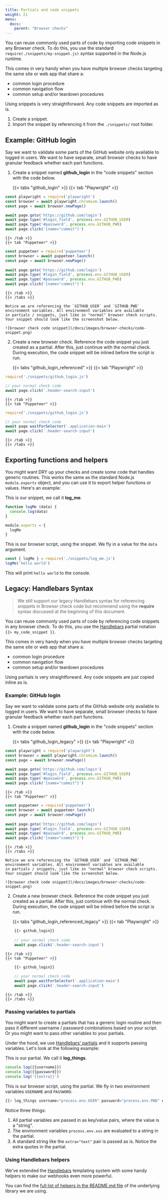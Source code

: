```yaml
---
title: Partials and code snippets
weight: 21
menu:
  docs:
    parent: "Browser checks"
---
```


You can reuse commonly used parts of code by importing code snippets in any Browser check. To do this, you use the standard
`require(./snippets/my-snippet.js)` syntax supported in the Node.js runtime.

This comes in very handy when you have multiple browser checks targeting the same site or web app that share a:
 
- common login procedure 
- common navigation flow
- common setup and/or teardown procedures

Using snippets is very straightforward. Any code snippets are imported as is.

1. Create a snippet.
2. Import the snippet by referencing it from the `./snippets/` root folder.

## Example: GitHub login

Say we want to validate some parts of the GitHub website only available to logged in users. We want to have separate, small
browser checks to have granular feedback whether each part functions.  

1. Create a snippet named **github_login** in the "code snippets" section with the code below.

    {{< tabs "github_login" >}}
   {{< tab "Playwright" >}}
```javascript
const playwright = require('playwright')
const browser = await playwright.chromium.launch()
const page = await browser.newPage()

await page.goto('https://github.com/login')
await page.type('#login_field', process.env.GITHUB_USER)
await page.type('#password', process.env.GITHUB_PWD)
await page.click('[name="commit"]')
```
    {{< /tab >}}   
    {{< tab "Puppeteer" >}}
```javascript
const puppeteer = require('puppeteer')     
const browser = await puppeteer.launch()
const page = await browser.newPage()
    
await page.goto('https://github.com/login')
await page.type('#login_field', process.env.GITHUB_USER)
await page.type('#password', process.env.GITHUB_PWD)
await page.click('[name="commit"]')
```
    {{< /tab >}}
    {{< /tabs >}}

    Notice we are referencing the `GITHUB_USER` and `GITHUB_PWD` environment variables. All environment variables are available
    in partials / snippets, just like in "normal" browser check scripts. Your snippet should look like the screenshot below.

    ![browser check code snippet](/docs/images/browser-checks/code-snippet.png)

2. Create a new browser check. Reference the code snippet you just created as a partial. After this, just continue with the normal check.
During execution, the code snippet will be inlined before the script is run.

    {{< tabs "github_login_referenced" >}}
   {{< tab "Playwright" >}}
```javascript
require('./snippets/github_login.js')

// your normal check code
await page.click('.header-search-input')
```
    {{< /tab >}}   
    {{< tab "Puppeteer" >}}
```javascript
require('./snippets/github_login.js')

// your normal check code
await page.waitForSelector('.application-main')
await page.click('.header-search-input')
```
    {{< /tab >}}
    {{< /tabs >}}

## Exporting functions and helpers

You might want DRY up your checks and create some code that handles generic routines. This works the same as the standard 
Node.js `module.exports` object, and you can use it to export helper functions or values. Here's an example:

This is our snippet, we call it **log_me**.

```js
function logMe (data) {
  console.log(data)
}

module.exports = {
  logMe
}
```

This is our browser script, using the snippet. We fly in a value for the `data` argument.

```js
const { logMe } = require('./snippets/log_me.js')
logMe('hello world')
```

This will print `hello world` to the console. 

## Legacy: Handlebars Syntax

> We still support our legacy Handlebars syntax for referencing snippets in Browser check code but recommend using the **require**
syntax discussed at the beginning of this document.


You can reuse commonly used parts of code by referencing code snippets in any browser check. To do this, you use the
[Handlebars](https://handlebarsjs.com/guide/partials.html) partial notation `{{> my_code_snippet }}`.

This comes in very handy when you have multiple browser checks targeting the same site or web app that share a:

- common login procedure
- common navigation flow
- common setup and/or teardown procedures

Using partials is very straightforward. Any code snippets are just copied inline as is.

### Example: GitHub login

Say we want to validate some parts of the GitHub website only available to logged in users. We want to have separate, small
browser checks to have granular feedback whether each part functions.

1. Create a snippet named **github_login** in the "code snippets" section with the code below.

   {{< tabs "github_login_legacy" >}}
   {{< tab "Playwright" >}}
```javascript
const playwright = require('playwright')
const browser = await playwright.chromium.launch()
const page = await browser.newPage()

await page.goto('https://github.com/login')
await page.type('#login_field', process.env.GITHUB_USER)
await page.type('#password', process.env.GITHUB_PWD)
await page.click('[name="commit"]')
```
    {{< /tab >}}   
    {{< tab "Puppeteer" >}}
```javascript
const puppeteer = require('puppeteer')     
const browser = await puppeteer.launch()
const page = await browser.newPage()
    
await page.goto('https://github.com/login')
await page.type('#login_field', process.env.GITHUB_USER)
await page.type('#password', process.env.GITHUB_PWD)
await page.click('[name="commit"]')
```
    {{< /tab >}}
    {{< /tabs >}}

    Notice we are referencing the `GITHUB_USER` and `GITHUB_PWD` environment variables. All environment variables are available
    in partials / snippets, just like in "normal" browser check scripts. Your snippet should look like the screenshot below.

    ![browser check code snippet](/docs/images/browser-checks/code-snippet.png)

2. Create a new browser check. Reference the code snippet you just created as a partial. After this, just continue with the normal check.
   During execution, the code snippet will be inlined before the script is run.

   {{< tabs "github_login_referenced_legacy" >}}
   {{< tab "Playwright" >}}
```javascript
    {{> github_login}}
    
    // your normal check code
    await page.click('.header-search-input')
```
    {{< /tab >}}   
    {{< tab "Puppeteer" >}}
```javascript
    {{> github_login}}
    
    // your normal check code
    await page.waitForSelector('.application-main')
    await page.click('.header-search-input')
```
    {{< /tab >}}
    {{< /tabs >}}

### Passing variables to partials

You might want to create a partials that has a generic login routine and then pass it different username / password combinations
based on your script. Or you might want to pass other variables to your partials.

Under the hood, we use [Handlebars' partials](https://handlebarsjs.com/guide/partials.html#basic-partials) and it supports
passing variables. Let's look at the following example:

This is our partial. We call it **log_things**.

```js
console.log({{username}})
console.log({{password}})
console.log('{{extra}}')
```

This is our browser script, using the partial. We fly in two environment variables `USERNAME` and `PASSWORD`.

```js
{{> log_things username="process.env.USER" password="process.env.PWD" extra="text" }}
```
Notice three things:
1. All partial variables are passed in as key/value pairs, where the value is a "string".
2. The environment variables `process.env.xxx` are evaluated to a string in the partial.
3. A standard string like the `extra="text"` pair is passed as is. Notice the extra quotes in the partial.

### Using Handlebars helpers

We've extended the [Handlebars](https://handlebarsjs.com/) templating system with some handy helpers to make our webhooks
even more powerful.

You can find the [full list of helpers in the README.md file](https://github.com/checkly/handlebars) of the underlying library we are using.
